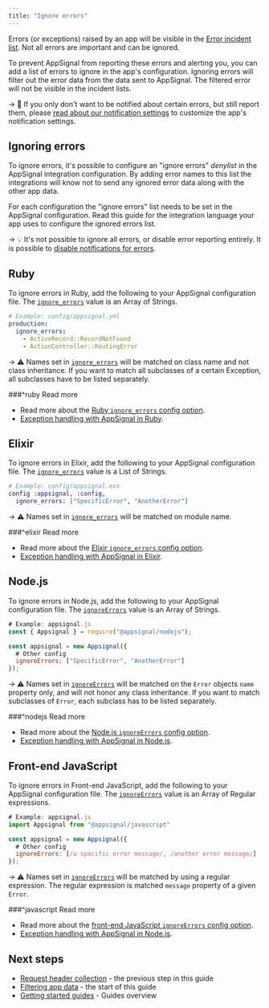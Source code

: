 ```yaml
---
title: "Ignore errors"
---
```


Errors (or exceptions) raised by an app will be visible in the [Error incident list](https://appsignal.com/redirect-to/app?to=exceptions). Not all errors are important and can be ignored.

To prevent AppSignal from reporting these errors and alerting you, you can add a list of errors to ignore in the app's configuration. Ignoring errors will filter out the error data from the data sent to AppSignal. The filtered error will not be visible in the incident lists.

-> 🔕 If you only don't want to be notified about certain errors, but still report them, please [read about our notification settings][notifications] to customize the app's notification settings.

## Ignoring errors

To ignore errors, it's possible to configure an "ignore errors" _denylist_ in the AppSignal integration configuration. By adding error names to this list the integrations will know not to send any ignored error data along with the other app data.

For each configuration the "ignore errors" list needs to be set in the AppSignal configuration. Read this guide for the integration language your app uses to configure the ignored errors list.

-> 💡 It's not possible to ignore all errors, or disable error reporting entirely. It is possible to [disable notifications for errors][notifications].

## Ruby

To ignore errors in Ruby, add the following to your AppSignal configuration file. The [`ignore_errors`][ruby ignore_errors] value is an Array of Strings.

```yaml
# Example: config/appsignal.yml
production:
  ignore_errors:
    - ActiveRecord::RecordNotFound
    - ActionController::RoutingError
```

-> ⚠️ Names set in [`ignore_errors`][ruby ignore_errors] will be matched on class name and not class inheritance. If you want to match all subclasses of a certain Exception, all subclasses have to be listed separately.

###^ruby Read more

- Read more about the [Ruby `ignore_errors` config option][ruby ignore_errors].
- [Exception handling with AppSignal in Ruby](/ruby/instrumentation/exception-handling.html).

[ruby ignore_errors]: /ruby/configuration/options.html#option-ignore_errors

## Elixir

To ignore errors in Elixir, add the following to your AppSignal configuration file. The [`ignore_errors`][elixir ignore_errors] value is a List of Strings.

```elixir
# Example: config/appsignal.exs
config :appsignal, :config,
  ignore_errors: ["SpecificError", "AnotherError"]
```

-> ⚠️ Names set in [`ignore_errors`][elixir ignore_errors] will be matched on module name.

###^elixir Read more

- Read more about the [Elixir `ignore_errors` config option][elixir ignore_errors].
- [Exception handling with AppSignal in Elixir](/elixir/instrumentation/exception-handling.html).

[elixir ignore_errors]: /elixir/configuration/options.html#option-ignore_errors

## Node.js

To ignore errors in Node.js, add the following to your AppSignal configuration file. The [`ignoreErrors`][nodejs ignore_errors] value is an Array of Strings.

```js
# Example: appsignal.js
const { Appsignal } = require("@appsignal/nodejs");

const appsignal = new Appsignal({
  # Other config
  ignoreErrors: ["SpecificError", "AnotherError"]
});
```

-> ⚠️ Names set in [`ignoreErrors`][nodejs ignore_errors] will be matched on the `Error` objects `name` property only, and will not honor any class inheritance. If you want to match subclasses of `Error`, each subclass has to be listed separately.

###^nodejs Read more

- Read more about the [Node.js `ignoreErrors` config option][nodejs ignore_errors].
- [Exception handling with AppSignal in Node.js](/nodejs/tracing/exception-handling.html).

[nodejs ignore_errors]: /nodejs/configuration/options.html#option-ignoreErrors

## Front-end JavaScript

To ignore errors in Front-end JavaScript, add the following to your AppSignal configuration file. The [`ignoreErrors`][js ignore_errors] value is an Array of Regular expressions.

```js
# Example: appsignal.js
import Appsignal from "@appsignal/javascript"

const appsignal = new Appsignal({
  # Other config
  ignoreErrors: [/a specific error message/, /another error message/]
});
```

-> ⚠️ Names set in [`ignoreErrors`][js ignore_errors] will be matched by using a regular expression. The regular expression is matched `message` property of a given `Error`.

###^javascript Read more

- Read more about the [front-end JavaScript `ignoreErrors` config option][js ignore_errors].
- [Exception handling with AppSignal in Node.js](/nodejs/tracing/exception-handling.html).

[js ignore_errors]: /front-end/configuration/

## Next steps

- [Request header collection](/guides/filter-data/filter-headers.html) - the previous step in this guide
- [Filtering app data](/guides/filter-data/) - the start of this guide
- [Getting started guides](/guides/) - Guides overview

[notifications]: /application/notification-settings.html

